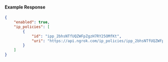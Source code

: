 <!-- Code generated for API Clients. DO NOT EDIT. -->

#### Example Response

```json
{
	"enabled": true,
	"ip_policies": [
		{
			"id": "ipp_2bhsNTfUQZWFpZgzH7RY25OMfKt",
			"uri": "https://api.ngrok.com/ip_policies/ipp_2bhsNTfUQZWFpZgzH7RY25OMfKt"
		}
	]
}
```
